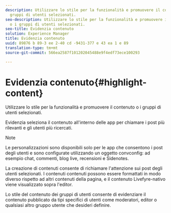 ```yaml
---
description: Utilizzare lo stile per la funzionalità e promuovere il contenuto o i
  gruppi di utenti selezionati.
seo-description: Utilizzare lo stile per la funzionalità e promuovere il contenuto
  o i gruppi di utenti selezionati.
seo-title: Evidenzia contenuto
solution: Experience Manager
title: Evidenzia contenuto
uuid: 89876 b 89-3 ee 2-40 cd -9431-377 e 43 ea 1 e 89
translation-type: tm+mt
source-git-commit: 566ea2587f101202045488e9f4edf73ece100293

---
```



# Evidenzia contenuto{#highlight-content}

Utilizzare lo stile per la funzionalità e promuovere il contenuto o i gruppi di utenti selezionati.

Evidenzia seleziona il contenuto all'interno delle app per chiamare i post più rilevanti e gli utenti più ricercati.

>[!NOTE]
>
>Le personalizzazioni sono disponibili solo per le app che consentono i post degli utenti e sono configurate utilizzando un oggetto convconfig: ad esempio chat, commenti, blog live, recensioni e Sidenotes.

La creazione di contenuti consente di richiamare l'attenzione sui post degli utenti selezionati. I contenuti contenuti possono essere formattati in modo diverso rispetto ad altri contenuti della pagina, e il contenuto Livefyre-nativo viene visualizzato sopra l'editor.

Lo stile del contenuto dei gruppi di utenti consente di evidenziare il contenuto pubblicato da tipi specifici di utenti come moderatori, editor o qualsiasi altro gruppo utente che desideri definire.
